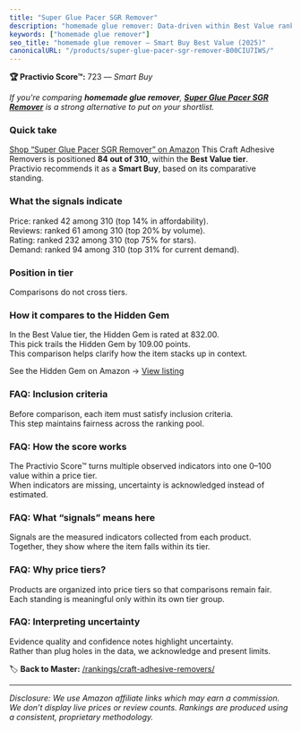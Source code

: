 ```yaml
---
title: "Super Glue Pacer SGR Remover"
description: "homemade glue remover: Data-driven within Best Value ranking using the Practivio Score™. Positioned by quality, value, demand, findability, momentum."
keywords: ["homemade glue remover"]
seo_title: "homemade glue remover — Smart Buy Best Value (2025)"
canonicalURL: "/products/super-glue-pacer-sgr-remover-B00CIU7IWS/"
---
```


**🏆 Practivio Score™:** 723 — _Smart Buy_


*If you're comparing **homemade glue remover**, **[Super Glue Pacer SGR Remover](https://www.amazon.com/dp/B00CIU7IWS?tag=practivio-20)** is a strong alternative to put on your shortlist.*
### Quick take
[Shop “Super Glue Pacer SGR Remover” on Amazon](https://www.amazon.com/dp/B00CIU7IWS?tag=practivio-20)
This Craft Adhesive Removers is positioned **84 out of 310**, within the **Best Value tier**.  
Practivio recommends it as a **Smart Buy**, based on its comparative standing.

### What the signals indicate
Price: ranked 42 among 310 (top 14% in affordability).  
Reviews: ranked 61 among 310 (top 20% by volume).  
Rating: ranked 232 among 310 (top 75% for stars).  
Demand: ranked 94 among 310 (top 31% for current demand).

### Position in tier
Comparisons do not cross tiers.

### How it compares to the Hidden Gem
In the Best Value tier, the Hidden Gem is rated at 832.00.  
This pick trails the Hidden Gem by 109.00 points.  
This comparison helps clarify how the item stacks up in context.  

See the Hidden Gem on Amazon → [View listing](https://www.amazon.com/dp/B0CJNS7RV1?tag=practivio-20)

### FAQ: Inclusion criteria
Before comparison, each item must satisfy inclusion criteria.  
This step maintains fairness across the ranking pool.

### FAQ: How the score works
The Practivio Score™ turns multiple observed indicators into one 0–100 value within a price tier.  
When indicators are missing, uncertainty is acknowledged instead of estimated.

### FAQ: What “signals” means here
Signals are the measured indicators collected from each product.  
Together, they show where the item falls within its tier.

### FAQ: Why price tiers?
Products are organized into price tiers so that comparisons remain fair.  
Each standing is meaningful only within its own tier group.

### FAQ: Interpreting uncertainty
Evidence quality and confidence notes highlight uncertainty.  
Rather than plug holes in the data, we acknowledge and present limits.


🏷️ **Back to Master:** [/rankings/craft-adhesive-removers/](/rankings/craft-adhesive-removers/)

---
_Disclosure: We use Amazon affiliate links which may earn a commission. We don’t display live prices or review counts. Rankings are produced using a consistent, proprietary methodology._
